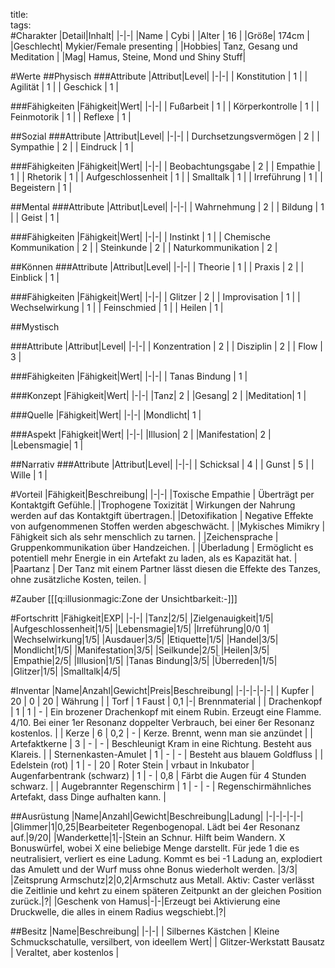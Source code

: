 title:   
tags:   
#Charakter
|Detail|Inhalt|
|-|-|
|Name | Cybi |
|Alter | 16 |
|Größe| 174cm |
|Geschlecht| Mykier/Female presenting |
|Hobbies| Tanz, Gesang und Meditation |
|Mag| Hamus, Steine, Mond und Shiny Stuff|

#Werte
##Physisch
###Attribute
|Attribut|Level|
|-|-|
| Konstitution | 1 |
| Agilität | 1 |
| Geschick | 1 |

###Fähigkeiten
|Fähigkeit|Wert|
|-|-|
| Fußarbeit | 1 |
| Körperkontrolle | 1 |
| Feinmotorik | 1 |
| Reflexe | 1 |


##Sozial
###Attribute 
|Attribut|Level|
|-|-|
| Durchsetzungsvermögen | 2 |
| Sympathie | 2 |
| Eindruck | 1 |


###Fähigkeiten
|Fähigkeit|Wert|
|-|-|
| Beobachtungsgabe | 2 |
| Empathie | 1 |
| Rhetorik | 1 |
| Aufgeschlossenheit | 1 |
| Smalltalk | 1 |
| Irreführung | 1 |
| Begeistern | 1 |



##Mental
###Attribute 
|Attribut|Level|
|-|-|
| Wahrnehmung | 2 |
| Bildung | 1 |
| Geist | 1 |


###Fähigkeiten
|Fähigkeit|Wert|
|-|-|
| Instinkt | 1 |
| Chemische Kommunikation | 2 |
| Steinkunde | 2 |
| Naturkommunikation | 2 |


##Können
###Attribute 
|Attribut|Level|
|-|-|
| Theorie | 1 |
| Praxis | 2 |
| Einblick | 1 |


###Fähigkeiten
|Fähigkeit|Wert|
|-|-|
| Glitzer | 2 |
| Improvisation | 1 |
| Wechselwirkung | 1 |
| Feinschmied | 1 |
| Heilen | 1 |

##Mystisch


###Attribute 
|Attribut|Level|
|-|-|
| Konzentration | 2 |
| Disziplin | 2 |
| Flow | 3 |

###Fähigkeiten
|Fähigkeit|Wert|
|-|-|
| Tanas Bindung | 1 |

###Konzept
|Fähigkeit|Wert|
|-|-|
|Tanz| 2 |
|Gesang| 2 |
|Meditation| 1 |

###Quelle
|Fähigkeit|Wert|
|-|-|
|Mondlicht| 1 |

###Aspekt
|Fähigkeit|Wert|
|-|-|
|Illusion| 2 |
|Manifestation| 2 |
|Lebensmagie| 1 |

##Narrativ
###Attribute 
|Attribut|Level|
|-|-|
| Schicksal | 4 |
| Gunst | 5 |
| Wille | 1 |

#Vorteil
|Fähigkeit|Beschreibung|
|-|-|
|Toxische Empathie | Überträgt per Kontaktgift Gefühle.|
|Trophogene Toxizität | Wirkungen der Nahrung werden auf das Kontaktgift übertragen.|
|Detoxifikation | Negative Effekte von aufgenommenen Stoffen werden abgeschwächt. |
|Mykisches Mimikry | Fähigkeit sich als sehr menschlich zu tarnen. |
|Zeichensprache | Gruppenkommunikation über Handzeichen. |
|Überladung | Ermöglicht es potentiell mehr Energie in ein Artefakt zu laden, als es Kapazität hat. |
|Paartanz | Der Tanz mit einem Partner lässt diesen die Effekte des Tanzes, ohne zusätzliche Kosten, teilen. |

#Zauber
[[[q:illusionmagic:Zone der Unsichtbarkeit:-]]]

#Fortschritt
|Fähigkeit|EXP|
|-|-|
|Tanz|2/5|
|Zielgenauigkeit|1/5|
|Aufgeschlossenheit|1/5|
|Lebensmagie|1/5|
|Irreführung|0/0 1|
|Wechselwirkung|1/5|
|Ausdauer|3/5|
|Etiquette|1/5|
|Handel|3/5|
|Mondlicht|1/5|
|Manifestation|3/5|
|Seilkunde|2/5|
|Heilen|3/5|
|Empathie|2/5|
|Illusion|1/5|
|Tanas Bindung|3/5|
|Überreden|1/5|
|Glitzer|1/5|
|Smalltalk|4/5|

#Inventar
|Name|Anzahl|Gewicht|Preis|Beschreibung|
|-|-|-|-|-|
| Kupfer | 20 | 0 | 20 | Währung |
| Torf | 1 Faust | 0,1 |-| Brennmaterial |
| Drachenkopf | 1 | 1 | - | Ein brozener Drachenkopf mit einem Rubin. Erzeugt eine Flamme. 4/10. Bei einer 1er Resonanz doppelter Verbrauch, bei einer 6er Resonanz kostenlos. |
| Kerze | 6 | 0,2 | - | Kerze. Brennt, wenn man sie anzündet |
| Artefaktkerne | 3 | - | - | Beschleunigt Kram in eine Richtung. Besteht aus Klareis. |
| Sternenkasten-Amulet | 1 | - | - | Besteht aus blauem Goldfluss |
| Edelstein (rot) | 1 | - | 20 | Roter Stein | vrbaut in Inkubator
| Augenfarbentrank (schwarz) | 1 | - | 0,8 | Färbt die Augen für 4 Stunden schwarz. |
| Augebrannter Regenschirm | 1 | - | - | Regenschirmähnliches Artefakt, dass Dinge aufhalten kann. |

##Ausrüstung
|Name|Anzahl|Gewicht|Beschreibung|Ladung|
|-|-|-|-|-|
|Glimmer|1|0,25|Bearbeiteter Regenbogenopal. Lädt bei 4er Resonanz auf.|9/20|
|Wanderkette|1|-|Stein an Schnur. Hilft beim Wandern. X Bonuswürfel, wobei X eine beliebige Menge darstellt. Für jede 1 die es neutralisiert, verliert es eine Ladung. Kommt es bei -1 Ladung an, explodiert das Amulett und der Wurf muss ohne Bonus wiederholt werden. |3/3|
|Zeitsprung Armschutz|2|0,2|Armschutz aus Metall. Aktiv: Caster verlässt die Zeitlinie und kehrt zu einem späteren Zeitpunkt an der gleichen Position zurück.|?|
|Geschenk von Hamus|-|-|Erzeugt bei Aktivierung eine Druckwelle, die alles in einem Radius wegschiebt.|?|


##Besitz
|Name|Beschreibung|
|-|-|
| Silbernes Kästchen | Kleine Schmuckschatulle, versilbert, von ideellem Wert|
| Glitzer-Werkstatt Bausatz | Veraltet, aber kostenlos |






